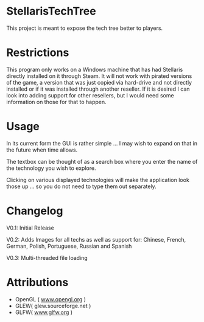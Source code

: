 # StellarisTechTree
This project is meant to expose the tech tree better to players. 


# Restrictions

This program only works on a Windows machine that has had Stellaris directly installed on it through Steam.
It will not work with pirated versions of the game, a version that was just copied via hard-drive and not directly installed or if it was installed through another reseller. If it is desired I can look into adding support for other resellers, but I would need some information on those for that to happen.


# Usage
In its current form the GUI is rather simple ... I may wish to expand on that in the future when time allows.

The textbox can be thought of as a search box where you enter the name of the technology you wish to explore.

Clicking on various displayed technologies will make the application look those up ... so you do not need to type them out separately.


# Changelog

V0.1: Initial Release

V0.2: Adds Images for all techs as well as support for: Chinese, French, German, Polish, Portuguese, Russian and Spanish

V0.3: Multi-threaded file loading


# Attributions

- OpenGL ( www.opengl.org )
- GLEW( glew.sourceforge.net )
- GLFW( www.glfw.org )
